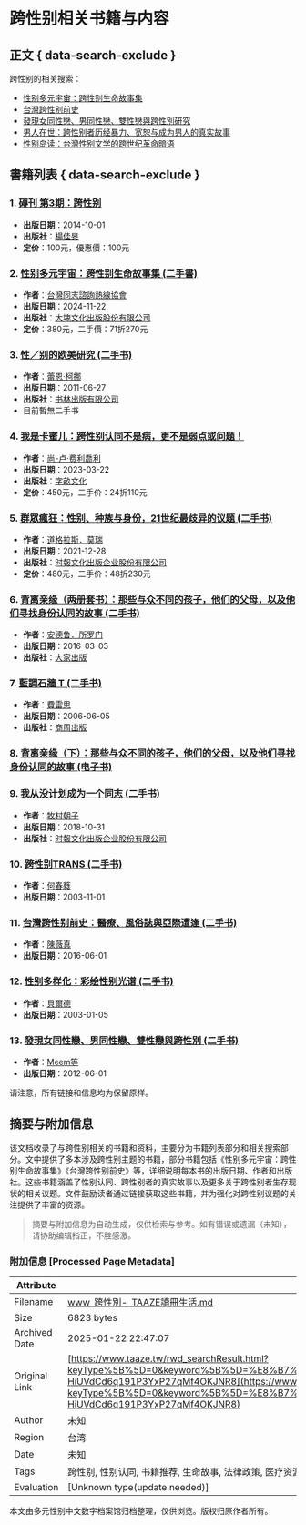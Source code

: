 # 跨性别相关书籍与内容

## 正文 { data-search-exclude }


跨性别的相关搜索： 
- [性别多元宇宙：跨性别生命故事集](https://www.taaze.tw/rwd_searchResult.html?keyType%5B%5D=0&keyword%5B%5D=%E6%80%A7%E5%88%A5%E5%A4%9A%E5%85%83%E5%AE%87%E5%AE%99%EF%BC%9A%E8%B7%A8%E6%80%A7%E5%88%A5%E7%94%9F%E5%91%BD%E6%95%85%E4%BA%8B%E9%9B%86) 
- [台灣跨性别前史](https://www.taaze.tw/rwd_searchResult.html?keyType%5B%5D=0&keyword%5B%5D=%E5%8F%B0%E7%81%A3%E8%B7%A8%E6%80%A7%E5%88%A5%E5%89%8D%E5%8F%B2) 
- [發現女同性戀、男同性戀、雙性戀與跨性別研究](https://www.taaze.tw/rwd_searchResult.html?keyType%5B%5D=0&keyword%5B%5D=%E7%99%BC%E7%8F%BE%E5%A5%B3%E5%90%8C%E6%80%A7%E6%88%80%E3%80%81%E7%94%B7%E5%90%8C%E6%80%A7%E6%88%80%E3%80%81%E9%9B%99%E6%80%A7%E6%88%80%E8%88%87%E8%B7%A8%E6%80%A7%E5%88%A5%E7%A0%94%E7%A9%B6) 
- [男人在世：跨性别者历经暴力、宽恕与成为男人的真实故事](https://www.taaze.tw/rwd_searchResult.html?keyType%5B%5D=0&keyword%5B%5D=%E7%94%B7%E4%BA%BA%E5%9C%A8%E4%B8%96%EF%BC%9A%E8%B7%A8%E6%80%A7%E5%88%A5%E8%80%85%E6%AD%B7%E7%B6%93%E6%9A%B4%E5%8A%9B%E3%80%81%E5%AF%AC%E6%81%95%E8%88%87%E6%88%90%E7%82%BA%E7%94%B7%E4%BA%BA%E7%9A%84%E7%9C%9F%E5%AF%A6%E6%95%85%E4%BA%8B) 
- [性别岛读：台灣性别文学的跨世纪革命暗语](https://www.taaze.tw/rwd_searchResult.html?keyType%5B%5D=0&keyword%5B%5D=%E6%80%A7%E5%88%A5%E5%B3%B6%E8%AE%80%EF%BC%9A%E8%87%BA%E7%81%A3%E6%80%A7%E5%88%A5%E6%96%87%E5%AD%B8%E7%9A%84%E8%B7%A8%E4%B8%96%E7%B4%80%E9%9D%A9%E5%91%BD%E6%9A%97%E8%AA%9E)

## 書籍列表 { data-search-exclude }

### 1. [磚刊 第3期：跨性别](https://www.taaze.tw/products/21100027973.html)
- **出版日期**：2014-10-01
- **出版社**：[楊佳旻](https://www.taaze.tw/rwd_searchResult.html?keyType%5B%5D=3&keyword%5B%5D=楊佳旻)
- **定价**：100元，優惠價：100元

### 2. [性别多元宇宙：跨性别生命故事集 (二手書)](https://www.taaze.tw/usedList.html?oid=11101051275)
- **作者**：[台灣同志諮詢熱線協會](https://www.taaze.tw/rwd_searchResult.html?keyType%5B%5D=2&keyword%5B%5D=%E5%8F%B0%E7%81%A3%E5%90%8C%E5%BF%97%E8%AB%AE%E8%A9%A2%E7%86%B1%E7%B7%9A%E5%8D%94%E6%9C%83)
- **出版日期**：2024-11-22
- **出版社**：[大塊文化出版股份有限公司](https://www.taaze.tw/rwd_searchResult.html?keyType%5B%5D=3&keyword%5B%5D=大塊文化出版股份有限公司)
- **定价**：380元，二手價：71折270元

### 3. [性／别的欧美研究 (二手书)](https://www.taaze.tw/usedList.html?oid=11100566857)
- **作者**：[蕾恩‧柯挪](https://www.taaze.tw/rwd_searchResult.html?keyType%5B%5D=2&keyword%5B%5D=%E8%95%BE%E6%81%A9%E2%80%A7%E6%9F%AF%E6%8C%AA)
- **出版日期**：2011-06-27
- **出版社**：[书林出版有限公司](https://www.taaze.tw/rwd_searchResult.html?keyType%5B%5D=3&keyword%5B%5D=书林出版有限公司)
- 目前暫無二手书

### 4. [我是卡蜜儿：跨性别认同不是病，更不是弱点或问题！](https://www.taaze.tw/usedList.html?oid=11101005272)
- **作者**：[尚-卢‧费利喬利](https://www.taaze.tw/rwd_searchResult.html?keyType%5B%5D=2&keyword%5B%5D=%E5%B0%9A-%E7%9B%A7%E2%80%A7%E8%B2%BB%E5%88%A9%E5%96%AC%E5%88%A9)
- **出版日期**：2023-03-22
- **出版社**：[字畝文化](https://www.taaze.tw/rwd_searchResult.html?keyType%5B%5D=3&keyword%5B%5D=字畝文化)
- **定价**：450元，二手价：24折110元

### 5. [群眾瘋狂：性别、种族与身份，21世纪最歧异的议题 (二手书)](https://www.taaze.tw/usedList.html?oid=11100971472)
- **作者**：[道格拉斯．莫瑞](https://www.taaze.tw/rwd_searchResult.html?keyType%5B%5D=2&keyword%5B%5D=%E9%81%93%E6%A0%BC%E6%8B%89%E6%96%AF%EF%BC%8E%E8%8E%AB%E7%91%9E)
- **出版日期**：2021-12-28
- **出版社**：[时報文化出版企业股份有限公司](https://www.taaze.tw/rwd_searchResult.html?keyType%5B%5D=3&keyword%5B%5D=時報文化出版企業股份有限公司)
- **定价**：480元，二手价：48折230元

### 6. [背离亲缘（两册套书）：那些与众不同的孩子，他们的父母，以及他们寻找身份认同的故事 (二手书)](https://www.taaze.tw/usedList.html?oid=11100776122)
- **作者**：[安德鲁．所罗门](https://www.taaze.tw/rwd_searchResult.html?keyType%5B%5D=2&keyword%5B%5D=%E5%AE%89%E5%BE%B7%E9%AD%AF%EF%BC%8E%E6%89%80%E7%BE%85%E9%96%80)
- **出版日期**：2016-03-03
- **出版社**：[大家出版](https://www.taaze.tw/rwd_searchResult.html?keyType%5B%5D=3&keyword%5B%5D=大家出版)

### 7. [藍調石牆 T (二手书)](https://www.taaze.tw/usedList.html?oid=11100154063)
- **作者**：[費雷思](https://www.taaze.tw/rwd_searchResult.html?keyType%5B%5D=2&keyword%5B%5D=%E8%B2%BB%E9%9B%B7%E6%80%9D)
- **出版日期**：2006-06-05
- **出版社**：[商周出版](https://www.taaze.tw/rwd_searchResult.html?keyType%5B%5D=3&keyword%5B%5D=商周出版)

### 8. [背离亲缘（下）：那些与众不同的孩子，他们的父母，以及他们寻找身份认同的故事 (电子书)](https://www.taaze.tw/products/14100016319.html)

### 9. [我从没计划成为一个同志 (二手书)](https://www.taaze.tw/usedList.html?oid=11100858664)
- **作者**：[牧村朝子](https://www.taaze.tw/rwd_searchResult.html?keyType%5B%5D=2&keyword%5B%5D=%E7%89%A7%E6%9D%91%E6%9C%9D%E5%AD%90)
- **出版日期**：2018-10-31
- **出版社**：[时報文化出版企业股份有限公司](https://www.taaze.tw/rwd_searchResult.html?keyType%5B%5D=3&keyword%5B%5D=時報文化出版企業股份有限公司)

### 10. [跨性别TRANS (二手书)](https://www.taaze.tw/usedList.html?oid=11100502885)
- **作者**：[何春蕤](https://www.taaze.tw/rwd_searchResult.html?keyType%5B%5D=2&keyword%5B%5D=%E4%BD%95%E6%98%A5%E8%95%A4)
- **出版日期**：2003-11-01

### 11. [台灣跨性别前史：醫療、風俗誌與亞際遭逢 (二手书)](https://www.taaze.tw/usedList.html?oid=11100785514)
- **作者**：[陳薇真](https://www.taaze.tw/rwd_searchResult.html?keyType%5B%5D=2&keyword%5B%5D=%E9%99%B3%E8%96%87%E7%9C%9F)
- **出版日期**：2016-06-01

### 12. [性别多样化：彩绘性别光谱 (二手书)](https://www.taaze.tw/usedList.html?oid=11100215668)
- **作者**：[貝爾德](https://www.taaze.tw/rwd_searchResult.html?keyType%5B%5D=2&keyword%5B%5D=%E8%B2%9D%E7%88%BE%E5%BE%B7)
- **出版日期**：2003-01-05

### 13. [發現女同性戀、男同性戀、雙性戀與跨性別 (二手书)](https://www.taaze.tw/usedList.html?oid=11100689232)
- **作者**：[Meem等](https://www.taaze.tw/rwd_searchResult.html?keyType%5B%5D=2&keyword%5B%5D=Meem%E7%AD%89)
- **出版日期**：2012-06-01

请注意，所有链接和信息均为保留原样。
<!-- tcd_original_link https://www.taaze.tw/rwd_searchResult.html?keyType%5B%5D=0&keyword%5B%5D=%E8%B7%A8%E6%80%A7%E5%88%A5&srsltid=AfmBOoqlChPnp584r2eLWmwy0h-HiUVdCd6q191P3YxP27qMf4OKJNR8 -->


## 摘要与附加信息

<!-- tcd_abstract -->
该文档收录了与跨性别相关的书籍和资料，主要分为书籍列表部分和相关搜索部分。文中提供了多本涉及跨性别主题的书籍，部分书籍包括《性别多元宇宙：跨性别生命故事集》《台灣跨性别前史》等，详细说明每本书的出版日期、作者和出版社。这些书籍涵盖了性别认同、跨性别者的真实故事以及更多关于跨性别者生存现状的相关议题。文件鼓励读者通过链接获取这些书籍，并为强化对跨性别议题的关注提供了丰富的资源。
<!-- tcd_abstract_end -->

> 摘要与附加信息为自动生成，仅供检索与参考。如有错误或遗漏（未知），请协助编辑指正，不胜感激。

### 附加信息 [Processed Page Metadata]

| Attribute       | Value                                  |
|-----------------|----------------------------------------|
| Filename        | www_跨性別-_TAAZE讀冊生活.md                             |
| Size            | 6823 bytes                           |
| Archived Date   | 2025-01-22 22:47:07                             |
| Original Link   | [https://www.taaze.tw/rwd_searchResult.html?keyType%5B%5D=0&keyword%5B%5D=%E8%B7%A8%E6%80%A7%E5%88%A5&srsltid=AfmBOoqlChPnp584r2eLWmwy0h-HiUVdCd6q191P3YxP27qMf4OKJNR8](https://www.taaze.tw/rwd_searchResult.html?keyType%5B%5D=0&keyword%5B%5D=%E8%B7%A8%E6%80%A7%E5%88%A5&srsltid=AfmBOoqlChPnp584r2eLWmwy0h-HiUVdCd6q191P3YxP27qMf4OKJNR8)                       |
| Author          | 未知                               |
| Region          | 台湾                               |
| Date            | 未知                                 |
| Tags            | 跨性别, 性别认同, 书籍推荐, 生命故事, 法律政策, 医疗资源, 社会环境, 真实记录, 文学艺术, 性别多元化                                 |
| Evaluation            | [Unknown type(update needed)]                                 |
<!-- tcd_table_end -->

本文由多元性别中文数字档案馆归档整理，仅供浏览。版权归原作者所有。
